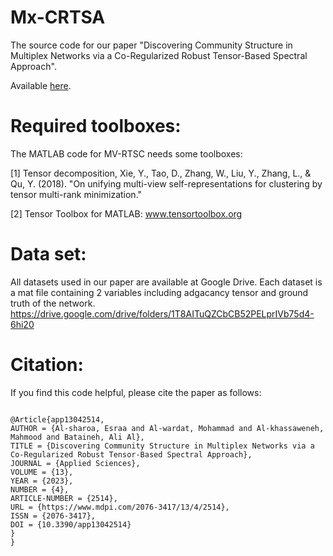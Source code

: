 # Mx-CRTSA
The source code for our paper "Discovering Community Structure in Multiplex Networks via a Co-Regularized Robust Tensor-Based Spectral Approach".

Available [here](https://www.mdpi.com/2076-3417/13/4/2514).

# Required toolboxes:
The MATLAB code for MV-RTSC needs some toolboxes:

[1] Tensor decomposition, Xie, Y., Tao, D., Zhang, W., Liu, Y., Zhang, L., & Qu, Y. (2018). 
"On unifying multi-view self-representations for clustering by tensor multi-rank minimization."

[2] Tensor Toolbox for MATLAB: <a href="https://www.tensortoolbox.org">www.tensortoolbox.org</a>

# Data set:
All datasets used in our paper are available at Google Drive. Each dataset is a mat file containing 2 variables including adgacancy tensor and ground truth of the network. https://drive.google.com/drive/folders/1T8AITuQZCbCB52PELprIVb75d4-6hi20


# Citation:

If you find this code helpful, please cite the paper as follows:

```

@Article{app13042514,
AUTHOR = {Al-sharoa, Esraa and Al-wardat, Mohammad and Al-khassaweneh, Mahmood and Bataineh, Ali Al},
TITLE = {Discovering Community Structure in Multiplex Networks via a Co-Regularized Robust Tensor-Based Spectral Approach},
JOURNAL = {Applied Sciences},
VOLUME = {13},
YEAR = {2023},
NUMBER = {4},
ARTICLE-NUMBER = {2514},
URL = {https://www.mdpi.com/2076-3417/13/4/2514},
ISSN = {2076-3417},
DOI = {10.3390/app13042514}
}
}
```
